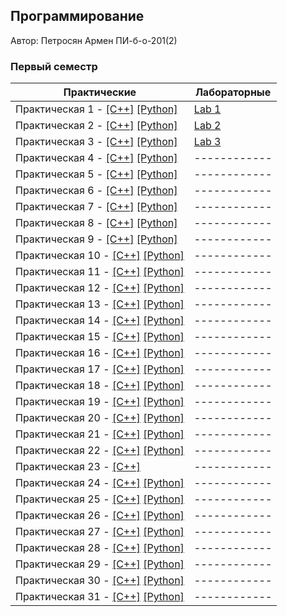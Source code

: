 ## Программирование

Автор: Петросян Армен ПИ-б-о-201(2)

### Первый семестр

| Практические | Лабораторные |
| ------------ | ------------ |
| Практическая 1 - [[C++]](https://github.com/4rut/programming/blob/master/Practice/01/C%2B%2B/18.09.2020/Source.cpp) [[Python]](https://github.com/4rut/programming/blob/master/Practice/01/Python/18.09.2020.py) | [Lab 1](https://github.com/4rut/programming/blob/master/Lab/01/ReadMe.md) |
| Практическая 2 - [[C++]](https://github.com/4rut/programming/blob/master/Practice/02/C%2B%2B/18.09.2020/Source.cpp) [[Python]](https://github.com/4rut/programming/blob/master/Practice/02/Python/18.09.2020.py) | [Lab 2](https://github.com/4rut/programming/blob/master/Lab/02/ReadMe.md) |
| Практическая 3 - [[C++]](https://github.com/4rut/programming/blob/master/Practice/03/C%2B%2B/18.09.2020/Source.cpp) [[Python]](https://github.com/4rut/programming/blob/master/Practice/03/Python/18.09.2020.py) | [Lab 3](https://github.com/4rut/programming/blob/master/Lab/03/ReadMe.md) |
| Практическая 4 - [[C++]](https://github.com/4rut/programming/blob/master/Practice/04/C%2B%2B/18.09.2020/Source.cpp) [[Python]](https://github.com/4rut/programming/blob/master/Practice/04/Python/18.09.2020.py) | ------------ |
| Практическая 5 - [[C++]](https://github.com/4rut/programming/blob/master/Practice/05/C%2B%2B/Project1/Source.cpp) [[Python]](https://github.com/4rut/programming/blob/master/Practice/05/Python/18.09.2020.py) | ------------ |
| Практическая 6 - [[C++]](https://github.com/4rut/programming/blob/master/Practice/06/C%2B%2B/Project1/Source.cpp) [[Python]](https://github.com/4rut/programming/blob/master/Practice/06/Python/01.10.2020.py) | ------------ |
| Практическая 7 - [[C++]](https://github.com/4rut/programming/blob/master/Practice/07/С%2B%2B/Project1/Project1/Source.cpp) [[Python]](https://github.com/4rut/programming/blob/master/Practice/07/Python/01.10.2020.py) | ------------ |
| Практическая 8 - [[C++]](https://github.com/4rut/programming/blob/master/Practice/08/C%2B%2B/Project1/Project1/Source.cpp) [[Python]](https://github.com/4rut/programming/blob/master/Practice/08/Python/02.10.2020.py) | ------------ |
| Практическая 9 - [[C++]](https://github.com/4rut/programming/blob/master/Practice/09/C%2B%2B/Project1/Project1/Source.cpp) [[Python]](https://github.com/4rut/programming/blob/master/Practice/09/Python/13.10.2020.py) | ------------ |
| Практическая 10 - [[C++]](https://github.com/4rut/programming/blob/master/Practice/10/C%2B%2B/Project1/Project1/Source.cpp) [[Python]](https://github.com/4rut/programming/blob/master/Practice/10/Python/30.10.2020.py) | ------------ |
| Практическая 11 - [[C++]](https://github.com/4rut/programming/blob/master/Practice/11/C%2B%2B/Project1/Source.cpp) [[Python]](https://github.com/4rut/programming/blob/master/Practice/11/Python/08.10.2020.py) | ------------ |
| Практическая 12 - [[C++]](https://github.com/4rut/programming/blob/master/Practice/12/C%2B%2B/Project1/Source.cpp) [[Python]](https://github.com/4rut/programming/blob/master/Practice/12/Python/27.10.2020.py) | ------------ |
| Практическая 13 - [[C++]](https://github.com/4rut/programming/blob/master/Practice/13/C%2B%2B/Project1/Project1/Source.cpp) [[Python]](https://github.com/4rut/programming/blob/master/Practice/13/Python/13.10.2020.py) | ------------ |
| Практическая 14 - [[C++]](https://github.com/4rut/programming/blob/master/Practice/14/C%2B%2B/Project1/Source.cpp) [[Python]](https://github.com/4rut/programming/blob/master/Practice/14/Python/27.10.2020.py) | ------------ |
| Практическая 15 - [[C++]](https://github.com/4rut/programming/blob/master/Practice/15/C%2B%2B/Project1/Project1/Source.cpp) [[Python]](https://github.com/4rut/programming/blob/master/Practice/15/Python/17.10.2020.py) | ------------ |
| Практическая 16 - [[C++]](https://github.com/4rut/programming/blob/master/Practice/16/C%2B%2B/Project1/Project1/Source.cpp) [[Python]](https://github.com/4rut/programming/blob/master/Practice/16/Python/27.10.2020.py) | ------------ |
| Практическая 17 - [[C++]](https://github.com/4rut/programming/blob/master/Practice/17/C%2B%2B/Project1/Project1/Source.cpp) [[Python]]() | ------------ |
| Практическая 18 - [[C++]](https://github.com/4rut/programming/blob/master/Practice/18/C%2B%2B/Project1/Project1/Source.cpp) [[Python]]() | ------------ |
| Практическая 19 - [[C++]](https://github.com/4rut/programming/blob/master/Practice/19/C%2B%2B/Project1/Project1/Source.cpp) [[Python]]() | ------------ |
| Практическая 20 - [[C++]](https://github.com/4rut/programming/blob/master/Practice/20/C%2B%2B/Project1/Project1/Source.cpp) [[Python]]() | ------------ |
| Практическая 21 - [[C++]](https://github.com/4rut/programming/blob/master/Practice/21/C%2B%2B/Project1/Project1/Source.cpp) [[Python]](https://github.com/4rut/programming/blob/master/Practice/21/Pyton/30.10.2020.py) | ------------ |
| Практическая 22 - [[C++]]() [[Python]]() | ------------ |
| Практическая 23 - [[C++]](https://github.com/4rut/programming/blob/master/Practice/23/C%2B%2B/Project1/Project1/Source.cpp) | ------------ |
| Практическая 24 - [[C++]](https://github.com/4rut/programming/blob/master/Practice/24/C%2B%2B/Project1/Project1/Source.cpp) [[Python]](https://github.com/4rut/programming/blob/master/Practice/24/Python/20.11.2020.py)| ------------ |
| Практическая 25 - [[C++]](https://github.com/4rut/programming/blob/master/Practice/25/C%2B%2B/bozoSort/bozoSort/Source.cpp) [[Python]](https://github.com/4rut/programming/blob/master/Practice/25/Python/main.py)| ------------ |
| Практическая 26 - [[C++]](https://github.com/4rut/programming/blob/master/Practice/26/С%2B%2B/Project1/Project1/Source.cpp) [[Python]]()| ------------ |
| Практическая 27 - [[C++]](https://github.com/4rut/programming/blob/master/Practice/27/C%2B%2B/Project1/Project1/Source.cpp) [[Python]](https://github.com/4rut/programming/blob/master/Practice/27/Python/main.py)| ------------ |
| Практическая 28 - [[C++]](https://github.com/4rut/programming/blob/master/Practice/28/C%2B%2B/Project1/Project1/Source.cpp) [[Python]](https://github.com/4rut/programming/blob/master/Practice/28/Python/main.py)| ------------ |
| Практическая 29 - [[C++]](https://github.com/4rut/programming/blob/master/Practice/29/C%2B%2B/Project1/Project1/Source.cpp) [[Python]]() | ------------ |
| Практическая 30 - [[C++]](https://github.com/4rut/programming/blob/master/Practice/30/C%2B%2B/Project1/Project1/Source.cpp) [[Python]]() | ------------ |
| Практическая 31 - [[C++]](https://github.com/4rut/programming/blob/master/Practice/31/C%2B%2B/Project1/Project1/Source.cpp) [[Python]]() | ------------ |
